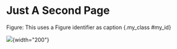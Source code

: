 # Just A Second Page

Figure: This uses a Figure identifier as caption {.my_class #my_id}

![](assets/demo.png){width="200"}